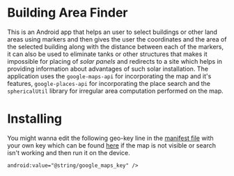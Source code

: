 # Building Area Finder
This is an Android app that helps an user to select buildings or other land areas using markers and then gives the user the coordinates and the area of the selected building along with the distance between each of the markers, it can also be used to eliminate tanks or other structures that makes it impossible for placing of *solar panels* and redirects to a site which helps in providing information about advantages of such solar installation. The application uses the `google-maps-api` for incorporating the map and it's features, `google-places-api` for incorporating the place search and the `sphericalUtil` library for irregular area computation performed on the map.

# Installing

You might wanna edit the following geo-key line in the [manifest file](https://github.com/nobodyme/Buildingareafinder/blob/master/app/src/main/AndroidManifest.xml) with your own key which can be found [here](https://developers.google.com/maps/documentation/android-api/signup) if the map is not visible or search isn't working and then run it on the device.

`android:value="@string/google_maps_key" />`

